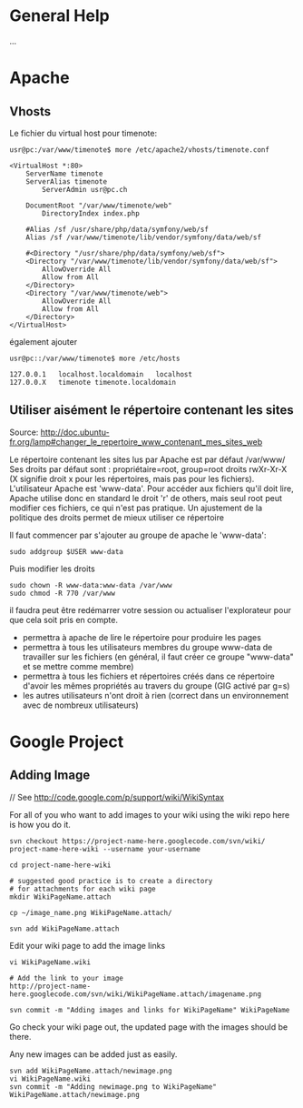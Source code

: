 # General Help #
...

# Apache #
## Vhosts ##
Le fichier du virtual host pour timenote:
```
usr@pc:/var/www/timenote$ more /etc/apache2/vhosts/timenote.conf 
```
```
<VirtualHost *:80>
	ServerName timenote
	ServerAlias timenote
        ServerAdmin usr@pc.ch
      	
	DocumentRoot "/var/www/timenote/web"
      	DirectoryIndex index.php
      	
	#Alias /sf /usr/share/php/data/symfony/web/sf
	Alias /sf /var/www/timenote/lib/vendor/symfony/data/web/sf
 
	#<Directory "/usr/share/php/data/symfony/web/sf">
	<Directory "/var/www/timenote/lib/vendor/symfony/data/web/sf">
		AllowOverride All
		Allow from All
	</Directory>
	<Directory "/var/www/timenote/web">
		AllowOverride All
		Allow from All
	</Directory>
</VirtualHost>
```
également ajouter
```
usr@pc::/var/www/timenote$ more /etc/hosts
```
```
127.0.0.1	localhost.localdomain	localhost
127.0.0.X	timenote timenote.localdomain
```

## Utiliser aisément le répertoire contenant les sites ##
Source: http://doc.ubuntu-fr.org/lamp#changer_le_repertoire_www_contenant_mes_sites_web

Le répertoire contenant les sites lus par Apache est par défaut /var/www/ Ses droits par défaut sont : propriétaire=root, group=root droits rwXr-Xr-X (X signifie droit x pour les répertoires, mais pas pour les fichiers). L'utilisateur Apache est 'www-data'.
Pour accéder aux fichiers qu'il doit lire, Apache utilise donc en standard le droit 'r' de others, mais seul root peut modifier ces fichiers, ce qui n'est pas pratique.
Un ajustement de la politique des droits permet de mieux utiliser ce répertoire

Il faut commencer par s'ajouter au groupe de apache le 'www-data':
```
sudo addgroup $USER www-data
```

Puis modifier les droits
```
sudo chown -R www-data:www-data /var/www  
sudo chmod -R 770 /var/www
```

il faudra peut être redémarrer votre session ou actualiser l'explorateur pour que cela soit pris en compte.

  * permettra à apache de lire le répertoire pour produire les pages
  * permettra à tous les utilisateurs membres du groupe www-data de travailler sur les fichiers (en général, il faut créer ce groupe "www-data" et se mettre comme membre)
  * permettra à tous les fichiers et répertoires créés dans ce répertoire d'avoir les mêmes propriétés au travers du groupe (GIG activé par g=s)
  * les autres utilisateurs n'ont droit à rien (correct dans un environnement avec de nombreux utilisateurs)


# Google Project #
## Adding Image ##
// See http://code.google.com/p/support/wiki/WikiSyntax

For all of you who want to add images to your wiki using the wiki repo here is how you do it.

```
svn checkout https://project-name-here.googlecode.com/svn/wiki/ project-name-here-wiki --username your-username

cd project-name-here-wiki

# suggested good practice is to create a directory
# for attachments for each wiki page
mkdir WikiPageName.attach

cp ~/image_name.png WikiPageName.attach/

svn add WikiPageName.attach
```

Edit your wiki page to add the image links

```
vi WikiPageName.wiki

# Add the link to your image    
http://project-name-here.googlecode.com/svn/wiki/WikiPageName.attach/imagename.png

svn commit -m "Adding images and links for WikiPageName" WikiPageName
```

Go check your wiki page out, the updated page with the images should be there.

Any new images can be added just as easily.

```
svn add WikiPageName.attach/newimage.png
vi WikiPageName.wiki
svn commit -m "Adding newimage.png to WikiPageName" WikiPageName.attach/newimage.png 
```